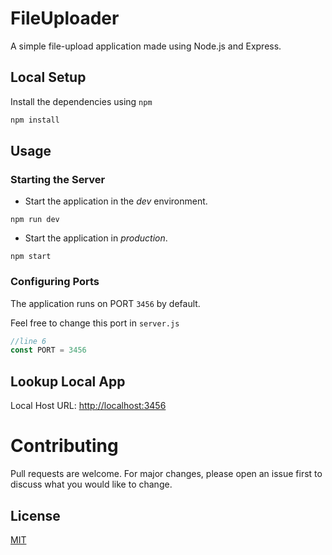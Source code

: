 # FileUploader

A simple file-upload application made using Node.js and Express. 


## Local Setup

Install the dependencies using `npm`

```bash
npm install
```
## Usage

### Starting the Server

- Start the application in the *dev* environment.
```
npm run dev
```

- Start the application in *production*.
```
npm start
```

### Configuring Ports
The application runs on PORT `3456` by default.

Feel free to change this port in `server.js`
```javascript
//line 6
const PORT = 3456
```

## Lookup Local App

Local Host URL: [http://localhost:3456](http://localhost:3456)

# Contributing
Pull requests are welcome. For major changes, please open an issue first to discuss what you would like to change.

## License
[MIT](https://choosealicense.com/licenses/mit/)
